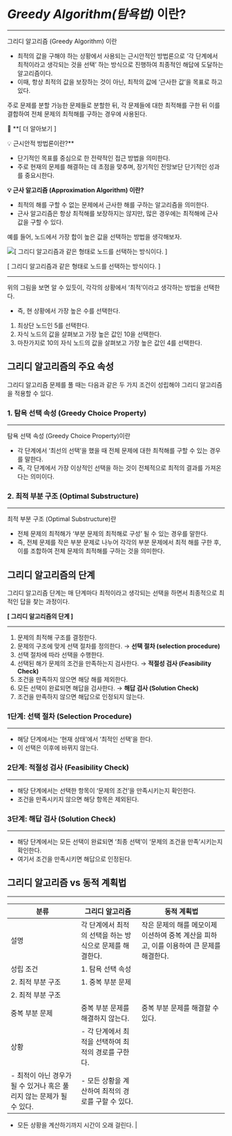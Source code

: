# *Greedy Algorithm(탐욕법)* 이란?

---

그리디 알고리즘 (Greedy Algorithm) 이란

- 최적의 값을 구해야 하는 상황에서 사용되는 근시안적인 방법론으로 ‘각 단계에서 최적이라고 생각되는 것을 선택’ 하는 방식으로 진행하여 최종적인 해답에 도달하는 알고리즘이다.
- 이때, 항상 최적의 값을 보장하는 것이 아닌, 최적의 값에 ‘근사한 값’을 목표로 하고 있다.

주로 문제를 분할 가능한 문제들로 분할한 뒤, 각 문제들에 대한 최적해를 구한 뒤 이를 결합하여 전체 문제의 최적해를 구하는 경우에 사용된다.

<aside>
👀 **[ 더 알아보기 ]

💡 근시안적 방법론이란?**

- 단기적인 목표를 중심으로 한 전략적인 접근 방법을 의미한다.
- 주로 현재의 문제를 해결하는 데 초점을 맞추며, 장기적인 전망보단 단기적인 성과를 중요시한다.

**💡 근사 알고리즘 (Approximation Algorithm) 이란?**

- 최적의 해를 구할 수 없는 문제에서 근사한 해를 구하는 알고리즘을 의미한다.
- 근사 알고리즘은 항상 최적해를 보장하지는 않지만, 많은 경우에는 최적해에 근사 값을 구할 수 있다.

</aside>

예를 들어, 노드에서 가장 합이 높은 값을 선택하는 방법을 생각해보자.

![[ 그리디 알고리즘과 같은 형태로 노드를 선택하는 방식이다. ]](https://prod-files-secure.s3.us-west-2.amazonaws.com/c33fee58-8f40-4523-b222-c56099de30a9/c59d7b6f-7531-4f90-b587-b4947b465160/Untitled.png)

[ 그리디 알고리즘과 같은 형태로 노드를 선택하는 방식이다. ]

---

위의 그림을 보면 알 수 있듯이, 각각의 상황에서 ‘최적’이라고 생각하는 방법을 선택한다.

- 즉, 현 상황에서 가장 높은 수를 선택한다.

1. 최상단 노드인 5를 선택한다.
2. 자식 노드의 값을 살펴보고 가장 높은 값인 10을 선택한다.
3. 마찬가지로 10의 자식 노드의 값을 살펴보고 가장 높은 값인 4를 선택한다.

## 그리디 알고리즘의 주요 속성

그리디 알고리즘 문제를 풀 때는 다음과 같은 두 가지 조건이 성립해야 그리디 알고리즘을 적용할 수 있다.

### 1. 탐욕 선택 속성 (Greedy Choice Property)

---

탐욕 선택 속성 (Greedy Choice Property)이란

- 각 단계에서 ‘최선의 선택’을 했을 때 전체 문제에 대한 최적해를 구할 수 있는 경우를 말한다.
- 즉, 각 단계에서 가장 이상적인 선택을 하는 것이 전체적으로 최적의 결과를 가져온다는 의미이다.

### 2. 최적 부분 구조 (Optimal Substructure)

---

최적 부분 구조 (Optimal Substructure)란

- 전체 문제의 최적해가 ‘부분 문제의 최적해로 구성’ 될 수 있는 경우를 말한다.
- 즉, 전체 문제를 작은 부분 문제로 나누어 각각의 부분 문제에서 최적 해를 구한 후, 이를 조합하여 전체 문제의 최적해를 구하는 것을 의미한다.

## 그리디 알고리즘의 단계

그리디 알고리즘 단계는 매 단계마다 최적이라고 생각되는 선택을 하면서 최종적으로 최적인 답을 찾는 과정이다.

**[ 그리디 알고리즘의 단계 ]**

---

1. 문제의 최적해 구조를 결정한다.
2. 문제의 구조에 맞게 선택 절차를 정의한다. → **선택 절차 (selection procedure)**
3. 선택 절차에 따라 선택을 수행한다.
4. 선택된 해가 문제의 조건을 만족하는지 검사한다. → **적절성 검사 (Feasibility Check)**
5. 조건을 만족하지 않으면 해당 해를 제외한다.
6. 모든 선택이 완료되면 해답을 검사한다. → **해답 검사 (Solution Check)**
7. 조건을 만족하지 않으면 해답으로 인정되지 않는다.

### 1단계: 선택 절차 (Selection Procedure)

---

- 해당 단계에서는 ‘현재 상태’에서 ‘최적인 선택’을 한다.
- 이 선택은 이후에 바뀌지 않는다.

### 2단계: 적절성 검사 (Feasibility Check)

---

- 해당 단계에서는 선택한 항목이 ‘문제의 조건’을 만족시키는지 확인한다.
- 조건을 만족시키지 않으면 해당 항목은 제외된다.

### 3단계: 해답 검사 (Solution Check)

---

- 해당 단계에서는 모든 선택이 완료되면 ‘최종 선택’이 ‘문제의 조건을 만족’시키는지 확인한다.
- 여기서 조건을 만족시키면 해답으로 인정된다.

## 그리디 알고리즘 vs 동적 계획법

---

| 분류 | 그리디 알고리즘 | 동적 계획법 |
| --- | --- | --- |
| 설명 | 각 단계에서 최적의 선택을 하는 방식으로 문제를 해결한다. | 작은 문제의 해를 메모이제이션하여 중복 계산을 피하고, 이를 이용하여 큰 문제를 해결한다. |
| 성립 조건 | 1. 탐욕 선택 속성
2. 최적 부분 구조 | 1. 중복 부분 문제
2. 최적 부분 구조 |
| 중복 부분 문제 | 중복 부분 문제를 해결하지 않는다. | 중복 부분 문제를 해결할 수 있다. |
| 상황 | - 각 단계에서 최적을 선택하여 최적의 경로를 구한다.
- 최적이 아닌 경우가 될 수 있거나 혹은 풀리지 않는 문제가 될 수 있다. | - 모든 상황을 계산하여 최적의 경로를 구할 수 있다.

- 모든 상황을 계산하기까지 시간이 오래 걸린다. |